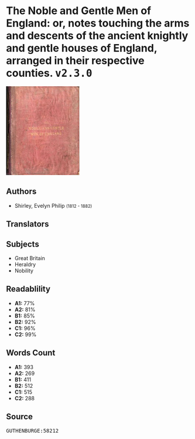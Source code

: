 # The Noble and Gentle Men of England: or, notes touching the arms and descents of the ancient knightly and gentle houses of England, arranged in their respective counties. <kbd>v2.3.0</kbd>

![](./cover.medium.jpg "")

## Authors


 - Shirley, Evelyn Philip <small>(1812 - 1882)</small>

## Translators



## Subjects


 - Great Britain
 - Heraldry
 - Nobility

## Readablility


 - **A1:** 77%
 - **A2:** 81%
 - **B1:** 85%
 - **B2:** 92%
 - **C1:** 96%
 - **C2:** 99%

## Words Count


 - **A1:** 393
 - **A2:** 269
 - **B1:** 411
 - **B2:** 512
 - **C1:** 515
 - **C2:** 288

## Source


<kbd>GUTHENBURGE:58212</kbd>
